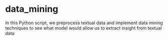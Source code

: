 # data_mining
In this Python script, we preprocess textual data and implement data mining techniques to see what model would allow us to extract insight from textual data
